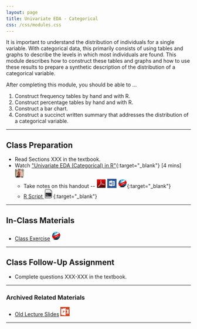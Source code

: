 ```yaml
---
layout: page
title: Univariate EDA - Categorical
css: /css/modules.css
---
```


<div class="ILOs">
<p>It is important to understand the distribution of individuals for a single variable.  With categorical data, this primarily consists of using tables and graphs to describe the levels in which most individuals are found.  This module describes how to construct these tables and graphs and how to use these results to prepare a synthetic description of the distribution of a categorical variable.</p>

<p>After completing this module, you should be able to ...</p>

<ol>
  <li>Construct frequency tables by hand and with R.</li>
  <li>Construct percentage tables by hand and with R.</li>
  <li>Construct a bar chart.</li>
  <li>Construct a succinct written summary that addresses the distribution of a categorical variable.</li>
</ol>
</div>

----

## Class Preparation

* Read Sections XXX in the textbook.
* Watch ["Univariate EDA (Categorical) in R"](https://vimeo.com/user45324800/ncstats-uedac){:target="_blank"} [4 mins] ![Ogle](../../img/dhovid.png)
    * Take notes on this handout -- [![PDF](../../img/pdf.png)](RHO.pdf) [![MSWord](../../img/word.png)](RHO.docx) [![Webpage](../../img/web.png)](RHO.html){:target="_blank"}
    * [R Script ![R Script](../../img/script.png)](RHO.R){:target="_blank"}

----

## In-Class Materials

* [Class Exercise](CE.html) ![Webpage](../../img/web.png)

----

## Class Follow-Up Assignment

* Complete questions XXX-XXX in the textbook.

----

### Archived Related Materials

* [Old Lecture Slides](PPT_old.pptx) ![PowerPoint](../../img/ppt.png)

----

<style type="text/css">
header.header-page .page-heading h1 {
  font-size: 45px;
  margin-top: 0;
}
</style>
